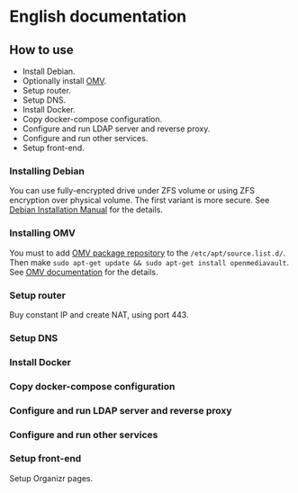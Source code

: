 # English documentation

## How to use

- Install Debian.
- Optionally install [OMV](https://www.openmediavault.org/).
- Setup router.
- Setup DNS.
- Install Docker.
- Copy docker-compose configuration.
- Configure and run LDAP server and reverse proxy.
- Configure and run other services.
- Setup front-end.


### Installing Debian

You can use fully-encrypted drive under ZFS volume or using ZFS encryption over physical volume.
The first variant is more secure.
See [Debian Installation Manual](https://www.debian.org/releases/stable/installmanual) for the details.


### Installing OMV

You must to add [OMV package repository](https://packages.openmediavault.org/public/) to the `/etc/apt/source.list.d/`.
Then make `sudo apt-get update && sudo apt-get install openmediavault`.
See [OMV documentation](https://openmediavault.readthedocs.io/en/5.x/installation/on_debian.html) for the details.


### Setup router

Buy constant IP and create NAT, using port 443.


### Setup DNS


### Install Docker

### Copy docker-compose configuration

### Configure and run LDAP server and reverse proxy

### Configure and run other services

### Setup front-end

Setup Organizr pages.
